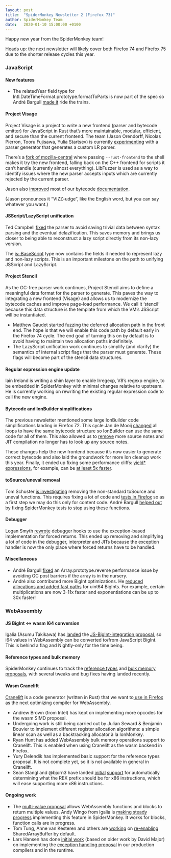 ```yaml
---
layout: post
title:  "SpiderMonkey Newsletter 2 (Firefox 73)"
author: SpiderMonkey Team
date:   2020-01-10 15:00:00 +0100
---
```


Happy new year from the SpiderMonkey team!

Heads up: the next newsletter will likely cover both Firefox 74 and Firefox 75 due to the shorter release cycles this year.

### JavaScript
#### New features
*   The relatedYear field type for Intl.DateTimeFormat.prototype.formatToParts is now part of the spec so André Bargull [made it](https://bugzilla.mozilla.org/show_bug.cgi?id=1591664) ride the trains.


#### Project Visage

Project Visage is a project to write a new frontend (parser and bytecode emitter) for JavaScript in Rust that’s more maintainable, modular, efficient, and secure than the current frontend. The team (Jason Orendorff, Nicolas Pierron, Tooru Fujisawa, Yulia Startsev) is currently [experimenting](https://github.com/mozilla-spidermonkey/jsparagus) with a parser generator that generates a custom LR parser.

There’s a [fork of mozilla-central](https://github.com/mozilla-spidermonkey/rust-frontend) where passing `--rust-frontend` to the shell makes it try the new frontend, falling back on the C++ frontend for scripts it can’t handle (currently almost everything). LibFuzzer is used as a way to identify issues where the new parser accepts inputs which are currently rejected by the current parser.

Jason also [improved](https://bugzilla.mozilla.org/show_bug.cgi?id=1602530) most of our bytecode [documentation](https://wiki.developer.mozilla.org/en-US/docs/Mozilla/Projects/SpiderMonkey/Internals/Bytecode).

(Jason pronounces it “VIZZ-udge”, like the English word, but you can say whatever you want.)


#### JSScript/LazyScript unification

Ted Campbell [fixed](https://bugzilla.mozilla.org/show_bug.cgi?id=1600705) the parser to avoid saving trivial data between syntax parsing and the eventual delazification. This saves memory and brings us closer to being able to reconstruct a lazy script directly from its non-lazy version.

The [js::BaseScript](https://searchfox.org/mozilla-central/rev/be7d1f2d52dd9474ca2df145190a817614c924e4/js/src/vm/JSScript.h#1986) type now contains the fields it needed to represent lazy and non-lazy scripts. This is an important milestone on the path to unifying JSScript and LazyScript.


#### Project Stencil

As the GC-free parser work continues, Project Stencil aims to define a meaningful data format for the parser to generate. This paves the way to integrating a new frontend (Visage) and allows us to modernize the bytecode caches and improve page-load performance. We call it ‘stencil’ because this data structure is the template from which the VM’s JSScript will be instantiated.



*   Matthew Gaudet started fuzzing the deferred allocation path in the front end. The hope is that we will enable this code path by default early in the Firefox 74 cycle. The end goal of turning this on by default is to avoid having to maintain two allocation paths indefinitely.
*   The LazyScript unification work continues to simplify (and clarify) the semantics of internal script flags that the parser must generate. These flags will become part of the stencil data structures.


#### Regular expression engine update

Iain Ireland is writing a shim layer to enable Irregexp, V8’s regexp engine, to be embedded in SpiderMonkey with minimal changes relative to upstream. He is currently working on rewriting the existing regular expression code to call the new engine.


#### Bytecode and IonBuilder simplifications

The previous newsletter mentioned some large IonBuilder code simplifications landing in Firefox 72. This cycle Jan de Mooij [changed](https://bugzilla.mozilla.org/show_bug.cgi?id=1598548) all loops to have the same bytecode structure so IonBuilder can use the same code for all of them. This also allowed us to [remove](https://bugzilla.mozilla.org/show_bug.cgi?id=1601599) more source notes and JIT compilation no longer has to look up any source notes.

These changes help the new frontend because it’s now easier to generate correct bytecode and also laid the groundwork for more Ion cleanup work this year. Finally, it ended up fixing some performance cliffs: [yield\* expressions](https://developer.mozilla.org/en-US/docs/Web/JavaScript/Reference/Operators/yield*), for example, can be [at least 5x faster](https://bugzilla.mozilla.org/show_bug.cgi?id=1601072#c4).


#### toSource/uneval removal

Tom Schuster [is investigating](https://bugzilla.mozilla.org/show_bug.cgi?id=1565170#c5) removing the non-standard toSource and uneval functions. This requires fixing a lot of code and [tests in Firefox](https://bugzilla.mozilla.org/show_bug.cgi?id=1605854) so as a first step we may do this only for content code. André Bargull [helped out](https://bugzilla.mozilla.org/show_bug.cgi?id=1565001) by fixing SpiderMonkey tests to stop using these functions.


#### Debugger

Logan Smyth [rewrote](https://bugzilla.mozilla.org/show_bug.cgi?id=1602699) debugger hooks to use the exception-based implementation for forced returns. This ended up removing and simplifying a lot of code in the debugger, interpreter and JITs because the exception handler is now the only place where forced returns have to be handled.


#### Miscellaneous



*   André Bargull [fixed](https://bugzilla.mozilla.org/show_bug.cgi?id=1474914) an Array.prototype.reverse performance issue by avoiding GC post barriers if the array is in the nursery.
*   André also contributed more BigInt optimizations. He [reduced allocations and added fast paths](https://bugzilla.mozilla.org/show_bug.cgi?id=1599465) for uint64 BigInts. For example, certain multiplications are now 3-11x faster and exponentiations can be up to 30x faster!


### WebAssembly


#### JS BigInt <-> wasm I64 conversion

Igalia (Asumu Takikawa) has [landed](https://bugzilla.mozilla.org/show_bug.cgi?id=1511958) the [JS-BigInt-integration proposal](https://github.com/WebAssembly/JS-BigInt-integration), so i64 values in WebAssembly can be converted to/from JavaScript BigInt.  This is behind a flag and Nightly-only for the time being.


#### Reference types and bulk memory

SpiderMonkey continues to track the [reference types](https://github.com/webassembly/reference-types) and [bulk memory proposals](https://github.com/webassembly/bulk-memory-operations/), with several tweaks and bug fixes having landed recently.


#### Wasm Cranelift

[Cranelift](https://github.com/CraneStation/cranelift) is a code generator (written in Rust) that we want to[ use in Firefox](https://bugzilla.mozilla.org/show_bug.cgi?id=1488718) as the next optimizing compiler for WebAssembly.



*   Andrew Brown (from Intel) has kept on implementing more opcodes for the wasm SIMD proposal.
*   Undergoing work is still being carried out by Julian Seward & Benjamin Bouvier to implement different register allocation algorithms: a simple linear scan as well as a backtracking allocator à la IonMonkey.
*   Ryan Hunt has added WebAssembly bulk memory operations support to Cranelift. This is enabled when using Cranelift as the wasm backend in Firefox.
*   Yury Delendik has implemented basic support for the reference types proposal. It is not complete yet, so it is not available in general in Cranelift.
*   Sean Stangl and @bjorn3 have landed [initial](https://github.com/bytecodealliance/cranelift/pull/1298) [support](https://github.com/bytecodealliance/cranelift/pull/1308) for automatically determining what the REX prefix should be for x86 instructions, which will ease supporting more x86 instructions.


#### Ongoing work



*   The [multi-value proposal](https://github.com/WebAssembly/multi-value/blob/master/proposals/multi-value/Overview.md) allows WebAssembly functions and blocks to return multiple values. Andy Wingo from Igalia is [making steady progress](https://bugzilla.mozilla.org/show_bug.cgi?id=1401675) implementing this feature in SpiderMonkey. It works for blocks, function calls are in progress.
*   Tom Tung, Anne van Kesteren and others are [working](https://bugzilla.mozilla.org/show_bug.cgi?id=1477743) on [re-enabling](https://groups.google.com/forum/#!msg/mozilla.dev.platform/IHkBZlHETpA/dwsMNchWEQAJ) SharedArrayBuffer by default.
*   Lars Hansen has done [initial work](https://bugzilla.mozilla.org/show_bug.cgi?id=1335652) (based on older work by David Major) on implementing the [exception handling proposal](https://github.com/WebAssembly/exception-handling) in our production compilers and in the runtime.
